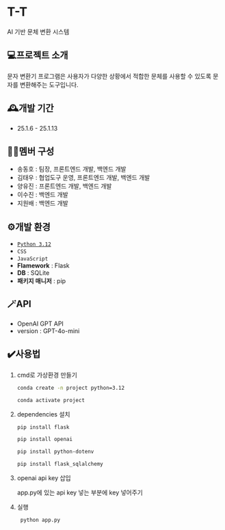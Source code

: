 # T-T
AI 기반 문체 변환 시스템


## 💻프로젝트 소개
문자 변환기 프로그램은 사용자가 다양한 상황에서 적합한 문체를 사용할 수 있도록 문자를 변환해주는 도구입니다.


## 🕰️개발 기간
* 25.1.6 - 25.1.13


## 🧑‍💻멤버 구성
* 송동호 : 팀장, 프론트엔드 개발, 백엔드 개발
* 김태우 : 협업도구 운영, 프론트엔드 개발, 백엔드 개발
* 양유진 : 프론트엔드 개발, 백엔드 개발
* 이수진 : 백엔드 개발
* 지원배 : 백엔드 개발


## ⚙️개발 환경
- [`Python 3.12`](https://github.com/conda-forge, "conda-forge")
- `CSS`
- `JavaScript`
- **Flamework** : Flask
- **DB** : SQLite
- **패키지 매니저** : pip


## 🪄API
* OpenAI GPT API
* version : GPT-4o-mini


## ✔️사용법
1. cmd로 가상환경 만들기

   ```bash
   conda create -n project python=3.12

   conda activate project
   ```
   
2. dependencies 설치

   ```bash
   pip install flask

   pip install openai

   pip install python-dotenv

   pip install flask_sqlalchemy
   ```

3. openai api key 삽입

   
   app.py에 있는 api key 넣는 부분에 key 넣어주기


4. 실행

   ```bash
    python app.py
   ```
